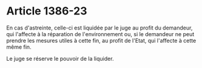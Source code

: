 # Article 1386-23

<p>En cas d'astreinte, celle-ci est liquidée par le juge au profit du demandeur, qui l'affecte à la réparation de l'environnement ou, si le demandeur ne peut prendre les mesures utiles à cette fin, au profit de l'Etat, qui l'affecte à cette même fin. </p><p> Le juge se réserve le pouvoir de la liquider. </p>
